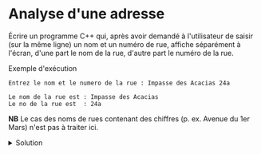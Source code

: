 # Analyse d'une adresse
Écrire un programme C++ qui, après avoir demandé à l'utilisateur de saisir (sur la même ligne) un nom et un numéro de rue, affiche séparément à l'écran, d'une part le nom de la rue, d'autre part le numéro de la rue.

Exemple d'exécution
~~~
Entrez le nom et le numero de la rue : Impasse des Acacias 24a

Le nom de la rue est : Impasse des Acacias
Le no de la rue est  : 24a
~~~

**NB** Le cas des noms de rues contenant des chiffres (p. ex. Avenue du 1er Mars) n'est pas à traiter ici. 

<details>
<summary>Solution</summary>

~~~cpp
#include <iostream>
using namespace std;

int main() {
   const string CHIFFRES = "0123456789";
   string adresse;
   cout << "Entrez le nom et le numero de la rue : ";
   getline(cin, adresse);
   size_t pos_no_rue = adresse.find_first_of(CHIFFRES);
   if (pos_no_rue == string::npos) // pas de numéro de rue 
       pos_no_rue = adresse.size();
   cout << endl
        << "Le nom de la rue est : " << adresse.substr(0, pos_no_rue) << endl
        << "Le no de la rue est  : " << adresse.substr(pos_no_rue) << endl;
}

// Entrez le nom et le numero de la rue : Impasse des Acacias 24a
// 
// Le nom de la rue est : Impasse des Acacias
// Le no de la rue est  : 24a
~~~



</details>
